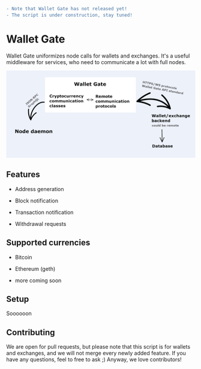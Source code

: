 ```diff
- Note that Wallet Gate has not released yet!
- The script is under construction, stay tuned!
```

# Wallet Gate

Wallet Gate uniformizes node calls for wallets and exchanges. It's a useful middleware for services, who need to communicate a lot with full nodes.

![Wallet Gate description sketch](https://raw.githubusercontent.com/DaWe35/Wallet-Gate/master/assets/sketch.jpg)

## Features

- Address generation

- Block notification

- Transaction notification

- Withdrawal requests

## Supported currencies

- Bitcoin

- Ethereum (geth)

- more coming soon

## Setup

Soooooon

## Contributing

We are open for pull requests, but please note that this script is for wallets and exchanges, and we will not merge every newly added feature. If you have any questions, feel to free to ask ;)
Anyway, we love contributors!
